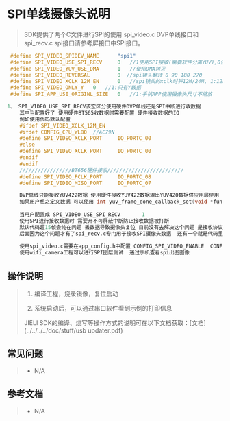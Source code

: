 ﻿# SPI单线摄像头说明

> SDK提供了两个C文件进行SPI的使用 spi_video.c DVP单线接口和 spi_recv.c spi接口请参考屏接口中SPI接口。
```c
 #define SPI_VIDEO_SPIDEV_NAME		"spi1"
 #define SPI_VIDEO_USE_SPI_RECV		0   //1使用SPI接收(需要软件分离YUV),0使用硬件接>收YUV
 #define SPI_VIDEO_YUV_USE_DMA   	1   //使用DMA拷贝
 #define SPI_VIDEO_REVERSAL   		0  //spi镜头翻转 0 90 180 270
 #define SPI_VIDEO_XCLK_12M_EN		0   //spi镜头的xclk时钟12M/24M, 1:12M, 0:24M
 #define SPI_VIDEO_ONLY_Y	0   //1:只有Y数据
 #define SPI_APP_USE_ORIGINL_SIZE	0   //1:手机APP使用摄像头尺寸不缩放

1、 SPI_VIDEO_USE_SPI_RECV该宏区分使用硬件DVP单线还是SPI中断进行收数据
    其中当配置好了 使用硬件BT565收数据时需要配置 硬件接收数据的IO 
    例如使用代码默认配置 
    #ifdef SPI_VIDEO_XCLK_12M_EN
    #ifdef CONFIG_CPU_WL80  //AC79N
    #define SPI_VIDEO_XCLK_PORT		IO_PORTC_00
    #else
    #define SPI_VIDEO_XCLK_PORT		IO_PORTC_00
    #endif
    #endif
    /////////////////BT656硬件接收/////////////////////////
    #define SPI_VIDEO_PCLK_PORT		IO_PORTC_08
    #define SPI_VIDEO_MISO_PORT		IO_PORTC_07

    DVP单线只能接收YUV422数据 使用硬件接收YUV422数据输出YUV420数据供应用层使用
    如果用户想之定义数据 可以使用 int yuv_frame_done_callback_set(void *func, void *priv);进行回调取数
    
    当用户配置成 SPI_VIDEO_USE_SPI_RECV		1
    使用SPI进行接收数据时 需要开不可屏蔽中断防止接收数据被打断 
    默认代码超15帧会纯在问题 丢数据导致摄像头复位 目前没有去解决这个问题 是接收协议导致的问题 
    后面因为这个问题才有了spi_recv.c专门用于接收SPI摄像头数据  还有一个就是代码里面的SPI摄像头数据格式为展讯通信协议 
    
    使用spi_video.c需要在app_config.h中配置 CONFIG_SPI_VIDEO_ENABLE  CONFIG_VIDEO1_ENABLE 
    使用wifi_camera工程可以进行SPI图层测试  通过手机查看spi出图图像
```



## 操作说明

> 1. 编译工程，烧录镜像，复位启动
>
> 2. 系统启动后，可以通过串口软件看到示例的打印信息
>
> JIELI SDK的编译、烧写等操作方式的说明可在以下文档获取：[文档](../../../../doc/stuff/usb updater.pdf)

## 常见问题

> * N/A

## 参考文档

> * N/A